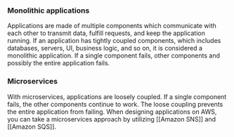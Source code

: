 ### Monolithic applications
Applications are made of multiple components which communicate with each other to transmit data, fulfill requests, and keep the application running. If an application has tightly coupled components, which includes databases, servers, UI, business logic, and so on, it is considered a monolithic application. If a single component fails, other components and possibly the entire application fails.

### Microservices
With microservices, applications are loosely coupled. If a single component fails, the other components continue to work. The loose coupling prevents the entire application from failing. When designing applications on AWS, you can take a microservices approach by utilizing [[Amazon SNS]] and [[Amazon SQS]].